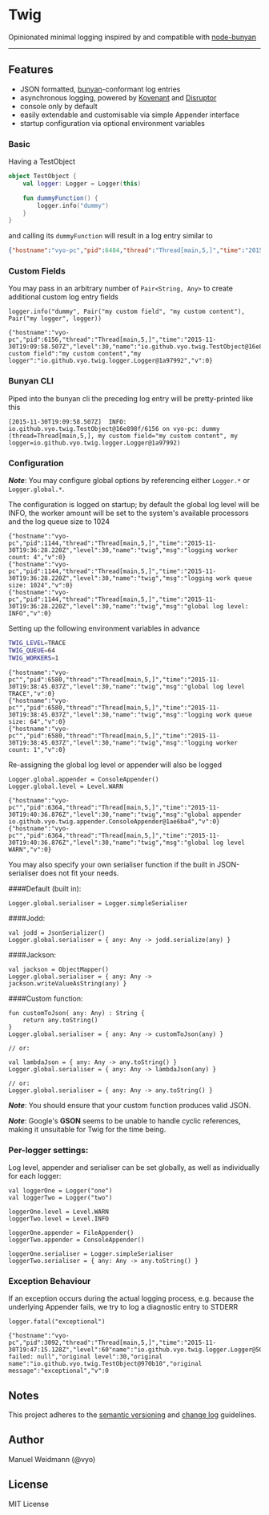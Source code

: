 Twig
========================================

Opinionated minimal logging inspired by and compatible with [node-bunyan](https://github.com/trentm/node-bunyan)

----------------------------------------

##  Features

 - JSON formatted, [bunyan](https://github.com/trentm/node-bunyan)-conformant log entries
 - asynchronous logging, powered by [Kovenant](http://kovenant.komponents.nl/) and [Disruptor](https://lmax-exchange.github.io/disruptor/)
 - console only by default
 - easily extendable and customisable via simple Appender interface
 - startup configuration via optional environment variables


### Basic

Having a TestObject
```kotlin
object TestObject {
    val logger: Logger = Logger(this)

    fun dummyFunction() {
        logger.info("dummy")
    }
}
```
and calling its ```dummyFunction``` will result in a log entry similar to
```json
{"hostname":"vyo-pc","pid":6484,"thread":"Thread[main,5,]","time":"2015-11-30T18:55:35.092Z","level":30,"name":"io.github.vyo.twig.TestObject@12aba81","msg":"dummy","v":0}
```

### Custom Fields

You may pass in an arbitrary number of ```Pair<String, Any>``` to create additional custom log entry fields

```
logger.info("dummy", Pair("my custom field", "my custom content"), Pair("my logger", logger))
```

```
{"hostname":"vyo-pc","pid":6156,"thread":"Thread[main,5,]","time":"2015-11-30T19:09:58.507Z","level":30,"name":"io.github.vyo.twig.TestObject@16e898f","msg":"dummy","my custom field":"my custom content","my logger":"io.github.vyo.twig.logger.Logger@1a97992","v":0}
```

### Bunyan CLI

Piped into the bunyan cli the preceding log entry will be pretty-printed like this

```
[2015-11-30T19:09:58.507Z]  INFO: io.github.vyo.twig.TestObject@16e898f/6156 on vyo-pc: dummy (thread=Thread[main,5,], my custom field="my custom content", my logger=io.github.vyo.twig.logger.Logger@1a97992)
```

### Configuration

__*Note*__: You may configure global options by referencing either ```Logger.*``` or ```Logger.global.*```.

The configuration is logged on startup; by default the global log level will be INFO, the worker amount will be set to the system's available processors and the log queue size to 1024

```
{"hostname":"vyo-pc","pid":1144,"thread":"Thread[main,5,]","time":"2015-11-30T19:36:28.220Z","level":30,"name":"twig","msg":"logging worker count: 4","v":0}
{"hostname":"vyo-pc","pid":1144,"thread":"Thread[main,5,]","time":"2015-11-30T19:36:28.220Z","level":30,"name":"twig","msg":"logging work queue size: 1024","v":0}
{"hostname":"vyo-pc","pid":1144,"thread":"Thread[main,5,]","time":"2015-11-30T19:36:28.220Z","level":30,"name":"twig","msg":"global log level: INFO","v":0}
```

Setting up the following environment variables in advance
```sh
TWIG_LEVEL=TRACE
TWIG_QUEUE=64
TWIG_WORKERS=1
```

```
{"hostname":"vyo-pc"","pid":6580,"thread":"Thread[main,5,]","time":"2015-11-30T19:38:45.037Z","level":30,"name":"twig","msg":"global log level TRACE","v":0}
{"hostname":"vyo-pc"","pid":6580,"thread":"Thread[main,5,]","time":"2015-11-30T19:38:45.037Z","level":30,"name":"twig","msg":"logging work queue size: 64","v":0}
{"hostname":"vyo-pc"","pid":6580,"thread":"Thread[main,5,]","time":"2015-11-30T19:38:45.037Z","level":30,"name":"twig","msg":"logging worker count: 1","v":0}
```

Re-assigning the global log level or appender will also be logged
```
Logger.global.appender = ConsoleAppender()
Logger.global.level = Level.WARN
```

```
{"hostname":"vyo-pc"","pid":6364,"thread":"Thread[main,5,]","time":"2015-11-30T19:40:36.876Z","level":30,"name":"twig","msg":"global appender io.github.vyo.twig.appender.ConsoleAppender@1ae6ba4","v":0}
{"hostname":"vyo-pc"","pid":6364,"thread":"Thread[main,5,]","time":"2015-11-30T19:40:36.876Z","level":30,"name":"twig","msg":"global log level WARN","v":0}
```

You may also specify your own serialiser function if the built in JSON-serialiser does not fit your needs.

####Default (built in):
```
Logger.global.serialiser = Logger.simpleSerialiser
```
####Jodd:
```
val jodd = JsonSerializer()
Logger.global.serialiser = { any: Any -> jodd.serialize(any) }
```
####Jackson:
```
val jackson = ObjectMapper()
Logger.global.serialiser = { any: Any -> jackson.writeValueAsString(any) }
```
####Custom function:
```
fun customToJson( any: Any) : String {
    return any.toString()
}
Logger.global.serialiser = { any: Any -> customToJson(any) }

// or:

val lambdaJson = { any: Any -> any.toString() }
Logger.global.serialiser = { any: Any -> lambdaJson(any) }

// or:
Logger.global.serialiser = { any: Any -> any.toString() }
```
__*Note*__: You should ensure that your custom function produces valid JSON.

__*Note*__: Google's **GSON** seems to be unable to handle cyclic references, making it unsuitable for Twig for the time being.


### Per-logger settings:

Log level, appender and serialiser can be set globally, as well as individually for each logger:
```
val loggerOne = Logger("one")
val loggerTwo = Logger("two")

loggerOne.level = Level.WARN
loggerTwo.level = Level.INFO

loggerOne.appender = FileAppender()
loggerTwo.appender = ConsoleAppender()

loggerOne.serialiser = Logger.simpleSerialiser
loggerTwo.serialiser = { any: Any -> any.toString() }

```

### Exception Behaviour

If an exception occurs during the actual logging process, e.g. because the underlying Appender fails, we try to log a diagnostic entry to STDERR
```
logger.fatal("exceptional")
```
```
{"hostname":"vyo-pc","pid":3092,"thread":"Thread[main,5,]","time":"2015-11-30T19:47:15.128Z","level":60"name":"io.github.vyo.twig.logger.Logger@50ea2a","msg":"logging failed: null","original level":30,"original name":"io.github.vyo.twig.TestObject@970b10","original message":"exceptional","v":0
```

##  Notes

This project adheres to the [semantic versioning](http://semver.org/) and [change log](http://keepachangelog.com/) guidelines.

##  Author

Manuel Weidmann (@vyo)

##  License

MIT License